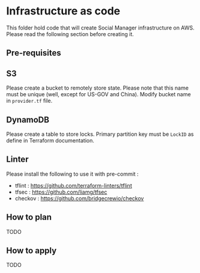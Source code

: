 # Infrastructure as code

This folder hold code that will create Social Manager infrastructure on AWS. Please read the following section before creating it.

## Pre-requisites

## S3

Please create a bucket to remotely store state. Please note that this name must be unique (well, except for US-GOV and China).
Modify bucket name in `provider.tf` file.

## DynamoDB

Please create a table to store locks. Primary partition key must be `LockID` as define in Terraform documentation.

## Linter

Please install the following to use it with pre-commit :

* tflint : https://github.com/terraform-linters/tflint
* tfsec : https://github.com/liamg/tfsec
* checkov : https://github.com/bridgecrewio/checkov

## How to plan

TODO

## How to apply

TODO
